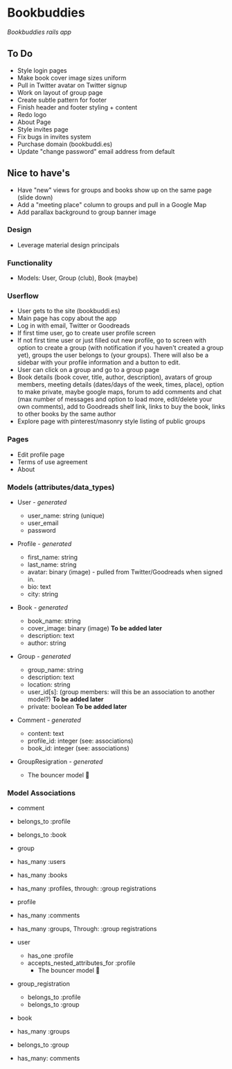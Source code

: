 # Bookbuddies
_Bookbuddies rails app_

## To Do
* Style login pages
* Make book cover image sizes uniform
* Pull in Twitter avatar on Twitter signup
* Work on layout of group page
* Create subtle pattern for footer
* Finish header and footer styling + content
* Redo logo
* About Page
* Style invites page
* Fix bugs in invites system
* Purchase domain (bookbuddi.es)
* Update "change password" email address from default

## Nice to have's
* Have "new" views for groups and books show up on the same page (slide down)
* Add a "meeting place" column to groups and pull in a Google Map
* Add parallax background to group banner image

### Design
* Leverage material design principals

### Functionality
* Models: User, Group (club), Book (maybe)

### Userflow
* User gets to the site (bookbuddi.es)
* Main page has copy about the app
* Log in with email, Twitter or Goodreads
* If first time user, go to create user profile screen
* If not first time user or just filled out new profile, go to screen with option to create a group (with notification if you haven't created a group yet), groups the user belongs to (your groups).  There will also be a sidebar with your profile information and a button to edit.
* User can click on a group and go to a group page
* Book details (book cover, title, author, description), avatars of group members, meeting details (dates/days of the week, times, place), option to make private, maybe google maps, forum to add comments and chat (max number of messages and option to load more, edit/delete your own comments), add to Goodreads shelf link, links to buy the book, links to other books by the same author
* Explore page with pinterest/masonry style listing of public groups

### Pages
* Edit profile page
* Terms of use agreement
* About

### Models (attributes/data_types)

* User _- generated_
	* user_name: string (unique)
	* user_email
	* password

* Profile _- generated_
	* first_name: string
	* last_name: string
	* avatar: binary (image) - pulled from Twitter/Goodreads when signed in.
	* bio: text
	* city: string

* Book _- generated_
	* book_name: string
	* cover_image: binary (image) **To be added later**
	* description: text
	* author: string

* Group _- generated_
	* group_name: string
	* description: text
	* location: string
	* user_id[s]: (group members: will this be an association to another model?) **To be added later**
	* private: boolean **To be added later**

* Comment _- generated_
	* content: text
	* profile_id: integer (see: associations)
	* book_id: integer (see: associations)

* GroupResigration _- generated_
	* The bouncer model 💪

### Model Associations

* comment
 * belongs_to :profile
 * belongs_to :book

* group
 * has_many :users
 * has_many :books
 * has_many :profiles, through: :group registrations

* profile
 * has_many :comments
 * has_many :groups, Through: :group registrations

* user
	* has_one :profile
  * accepts_nested_attributes_for :profile
	* The bouncer model 💪
	
* group_registration
	* belongs_to :profile
	* belongs_to :group

* book
 * has_many :groups
 * belongs_to :group
 * has_many: comments